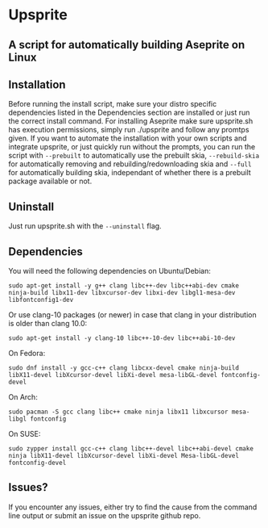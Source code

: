 # Upsprite
## A script for automatically building Aseprite on Linux

## Installation
Before running the install script, make sure your distro specific dependencies listed in the Dependencies section are installed or just run the correct install command.
For installing Aseprite make sure upsprite.sh has execution permissions, simply run ./upsprite and follow any promtps given.
If you want to automate the installation with your own scripts and integrate upsprite, or just quickly run without the prompts, you can run the script with `--prebuilt` to automatically use the prebuilt skia, `--rebuild-skia` for automatically removing and rebuilding/redownloading skia and `--full` for automatically building skia, independant of whether there is a prebuilt package available or not.

## Uninstall
Just run upsprite.sh with the `--uninstall` flag.

## Dependencies

You will need the following dependencies on Ubuntu/Debian:

    sudo apt-get install -y g++ clang libc++-dev libc++abi-dev cmake ninja-build libx11-dev libxcursor-dev libxi-dev libgl1-mesa-dev libfontconfig1-dev

Or use clang-10 packages (or newer) in case that clang in your distribution is older than clang 10.0:

    sudo apt-get install -y clang-10 libc++-10-dev libc++abi-10-dev

On Fedora:

    sudo dnf install -y gcc-c++ clang libcxx-devel cmake ninja-build libX11-devel libXcursor-devel libXi-devel mesa-libGL-devel fontconfig-devel

On Arch:

    sudo pacman -S gcc clang libc++ cmake ninja libx11 libxcursor mesa-libgl fontconfig

On SUSE:

    sudo zypper install gcc-c++ clang libc++-devel libc++abi-devel cmake ninja libX11-devel libXcursor-devel libXi-devel Mesa-libGL-devel fontconfig-devel

## Issues?
If you encounter any issues, either try to find the cause from the command line output or submit an issue on the upsprite github repo.
